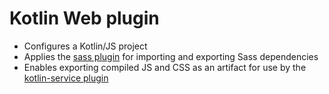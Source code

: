 # Kotlin Web plugin

* Configures a Kotlin/JS project 
* Applies the [sass plugin](../sass) for importing and exporting Sass dependencies
* Enables exporting compiled JS and CSS as an artifact for use by the [kotlin-service plugin](../kotlin-service)
